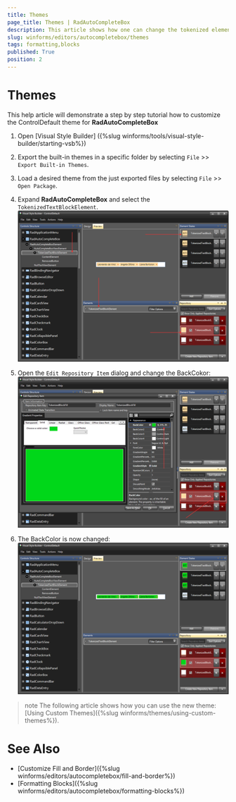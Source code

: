 ```yaml
---
title: Themes
page_title: Themes | RadAutoCompleteBox
description: This article shows how one can change the tokenized elements styles in Visual Style Builder.
slug: winforms/editors/autocompletebox/themes
tags: formatting,blocks
published: True
position: 2
---
```


# Themes

This help article will demonstrate a step by step tutorial how to customize the ControlDefault theme for __RadAutoCompleteBox__

1. Open [Visual Style Builder] ({%slug winforms/tools/visual-style-builder/starting-vsb%})
2. Export the built-in themes in a specific folder by selecting `File` >> `Export Built-in Themes`.
3. Load a desired theme from the just exported files by selecting `File` >> `Open Package`.
4. Expand __RadAutoCompleteBox__ and select the `TokenizedTextBlockElement`. 
    ![autocompletebox-themes001](images/autocompletebox-themes001.png)

5. Open the `Edit Repository Item` dialog and change the BackCokor:
   ![autocompletebox-themes002](images/autocompletebox-themes002.png)

6. The BackColor is now changed:
   ![autocompletebox-themes003](images/autocompletebox-themes003.png)

>note The following article shows how you can use the new theme: [Using Custom Themes]({%slug winforms/themes/using-custom-themes%}).

 
# See Also

* [Customize Fill and Border]({%slug winforms/editors/autocompletebox/fill-and-border%})
* [Formatting Blocks]({%slug winforms/editors/autocompletebox/formatting-blocks%})
